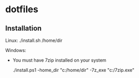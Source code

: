 # dotfiles

## Installation

Linux:
	./install.sh /home/dir

Windows:

* You must have 7zip installed on your system

	
	./install.ps1 -home_dir "c:/home/dir" -7z_exe "c:/7zip.exe"
